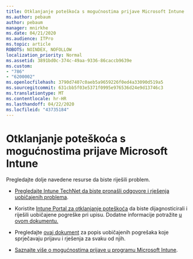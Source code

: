 ```yaml
---
title: Otklanjanje poteškoća s mogućnostima prijave Microsoft Intune
ms.author: pebaum
author: pebaum
manager: mnirkhe
ms.date: 04/21/2020
ms.audience: ITPro
ms.topic: article
ROBOTS: NOINDEX, NOFOLLOW
localization_priority: Normal
ms.assetid: 3891bd0c-374c-49aa-9336-86caccb9639e
ms.custom:
- "786"
- "6200002"
ms.openlocfilehash: 3790d7407c0aeb5a9659226f0ed4a33090d519a5
ms.sourcegitcommit: 631cbb5f03e5371f0995e976536d24e9d13746c3
ms.translationtype: MT
ms.contentlocale: hr-HR
ms.lasthandoff: 04/22/2020
ms.locfileid: "43735184"
---
```

# <a name="troubleshoot-issues-with-enrollment-options-microsoft-intune"></a>Otklanjanje poteškoća s mogućnostima prijave Microsoft Intune

Pregledajte dolje navedene resurse da biste riješili problem.
  
- [Pregledajte Intune TechNet da biste pronašli odgovore i rješenja uobičajenih problema](https://social.technet.microsoft.com/Forums/home?category=microsoftintune&amp;filter=alltypes&amp;sort=lastpostdesc).

- Koristite [Intune Portal za otklanjanje poteškoća](https://aka.ms/intunetroubleshooting) da biste dijagnosticirali i riješili uobičajene pogreške pri upisu. Dodatne informacije potražite [u ovom dokumentu.](https://docs.microsoft.com/intune/help-desk-operators)

- Pregledajte [ovaj dokument](https://docs.microsoft.com/intune-classic/Troubleshoot/troubleshoot-device-enrollment-in-intune) za popis uobičajenih pogrešaka koje sprječavaju prijavu i rješenja za svaku od njih.

- [Saznajte više o mogućnostima prijave u programu Microsoft Intune](https://docs.microsoft.com/intune/enrollment-options).
